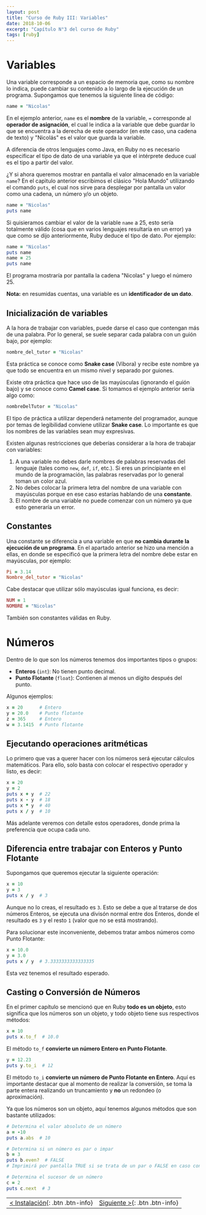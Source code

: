 ```yaml
---
layout: post
title: "Curso de Ruby III: Variables"
date: 2018-10-06
excerpt: "Capítulo N°3 del curso de Ruby"
tags: [ruby]
---
```


# Variables

Una variable corresponde a un espacio de memoria que, como su nombre lo indica, puede cambiar su contenido a lo largo de la ejecución de un programa. Supongamos que tenemos la siguiente línea de código:

``` ruby
name = "Nicolas"
```

En el ejemplo anterior, `name` es el **nombre** de la variable, `=` corresponde al **operador de asignación**, el cual le indica a la variable que debe guardar lo que se encuentra a la derecha de este operador (en este caso, una cadena de texto) y "Nicolás" es el valor que guarda la variable.

A diferencia de otros lenguajes como Java, en Ruby no es necesario especificar el tipo de dato de una variable ya que el intérprete deduce cual es el tipo a partir del valor.

¿Y si ahora queremos mostrar en pantalla el valor almacenado en la variable `name`? En el capìtulo anterior escribimos el clásico "Hola Mundo" utilizando el comando `puts`, el cual nos sirve para desplegar por pantalla un valor como una cadena, un número y/o un objeto.

``` ruby
name = "Nicolas"
puts name
```

Si quisieramos cambiar el valor de la variable `name` a 25, esto sería totalmente válido (cosa que en varios lenguajes resultaría en un error) ya que como se dijo anteriormente, Ruby deduce el tipo de dato. Por ejemplo:

``` ruby
name = "Nicolas"
puts name
name = 25
puts name
```

El programa mostraría por pantalla la cadena "Nicolas" y luego el número 25.

**Nota:** en resumidas cuentas, una variable es un **identificador de un dato**.

## Inicialización de variables

A la hora de trabajar con variables, puede darse el caso que contengan más de una palabra. Por lo general, se suele separar cada palabra con un guión bajo, por ejemplo:

``` ruby
nombre_del_tutor = "Nicolas"
```

Esta práctica se conoce como **Snake case** (Víbora) y recibe este nombre ya que todo se encuentra en un mismo nivel y separado por guiones.

Existe otra práctica que hace uso de las mayúsculas (ignorando el guión bajo) y se conoce como **Camel case**. Si tomamos el ejemplo anterior sería algo como:

``` ruby
nombreDelTutor = "Nicolas"
```

El tipo de práctica a utilizar dependerá netamente del programador, aunque por temas de legibilidad conviene utilizar **Snake case**. Lo importante es que los nombres de las variables sean muy expresivas.

Existen algunas restricciones que deberías considerar a la hora de trabajar con variables:

1. A una variable no debes darle nombres de palabras reservadas del lenguaje (tales como `new`, `def`, `if`, etc.). Si eres un principiante en el mundo de la programación, las palabras reservadas por lo general toman un color azul.
2. No debes colocar la primera letra del nombre de una variable con mayúsculas porque en ese caso estarías hablando de una **constante**.
3. El nombre de una variable no puede comenzar con un número ya que esto generaría un error.

## Constantes

Una constante se diferencia a una variable en que **no cambia durante la ejecución de un programa**. En el apartado anterior se hizo una mención a ellas, en donde se especificó que la primera letra del nombre debe estar en mayúsculas, por ejemplo:

``` ruby
Pi = 3.14
Nombre_del_tutor = "Nicolas"
```

Cabe destacar que utilizar sólo mayúsculas igual funciona, es decir:

``` ruby
NUM = 1
NOMBRE = "Nicolas"
```

También son constantes válidas en Ruby.

# Números

Dentro de lo que son los números tenemos dos importantes tipos o grupos: 

* **Enteros** (`int`): No tienen punto decimal.
* **Punto Flotante** (`float`): Contienen al menos un dígito después del punto.

Algunos ejemplos:

``` ruby
x = 20      # Entero
y = 20.0    # Punto flotante
z = 365     # Entero
w = 3.1415  # Punto flotante
```

## Ejecutando operaciones aritméticas

Lo primero que vas a querer hacer con los números será ejecutar cálculos matemáticos. Para ello, solo basta con colocar el respectivo operador y listo, es decir:

``` ruby
x = 20
y = 2
puts x + y  # 22
puts x - y  # 18
puts x * y  # 40
puts x / y  # 10
```

Más adelante veremos con detalle estos operadores, donde prima la preferencia que ocupa cada uno.

## Diferencia entre trabajar con Enteros y Punto Flotante

Supongamos que queremos ejecutar la siguiente operación:

``` ruby
x = 10
y = 3
puts x / y  # 3
```

Aunque no lo creas, el resultado es `3`. Esto se debe a que al tratarse de dos números Enteros, se ejecuta una divisón normal entre dos Enteros, donde el resultado es `3` y el resto `1` (valor que no se está mostrando).

Para solucionar este inconveniente, debemos tratar ambos números como Punto Flotante:

``` ruby
x = 10.0
y = 3.0
puts x / y  # 3.3333333333333335
```

Esta vez tenemos el resultado esperado.

## Casting o Conversión de Números

En el primer capítulo se mencionó que en Ruby **todo es un objeto**, esto significa que los números son un objeto, y todo objeto tiene sus respectivos métodos:

``` ruby
x = 10
puts x.to_f  # 10.0
```

El método `to_f` **convierte un número Entero en Punto Flotante**.

``` ruby
y = 12.23
puts y.to_i  # 12
```

El método `to_i` **convierte un número de Punto Flotante en Entero**. Aquí es importante destacar que al momento de realizar la conversión, se toma la parte entera realizando un truncamiento y **no** un redondeo (o aproximación).

Ya que los números son un objeto, aquí tenemos algunos métodos que son bastante utilizados:

``` ruby
# Determina el valor absoluto de un número
a = -10
puts a.abs  # 10

# Determina si un número es par o impar
b = 3
puts b.even?  # FALSE
# Imprimirá por pantalla TRUE si se trata de un par o FALSE en caso contrario

# Determina el sucesor de un número
c = 2
puts c.next  # 3
```

|     |     |
|:----|----:|
| [< Instalación](https://nisoto.github.io/curso-ruby-ii-instalacion/){: .btn .btn-info} | [Siguiente >](https://nisoto.github.io/blog/){: .btn .btn-info} |
